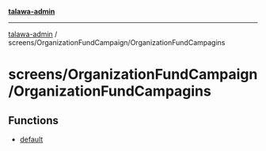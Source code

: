 [**talawa-admin**](../../../README.md)

***

[talawa-admin](../../../modules.md) / screens/OrganizationFundCampaign/OrganizationFundCampagins

# screens/OrganizationFundCampaign/OrganizationFundCampagins

## Functions

- [default](functions/default.md)

